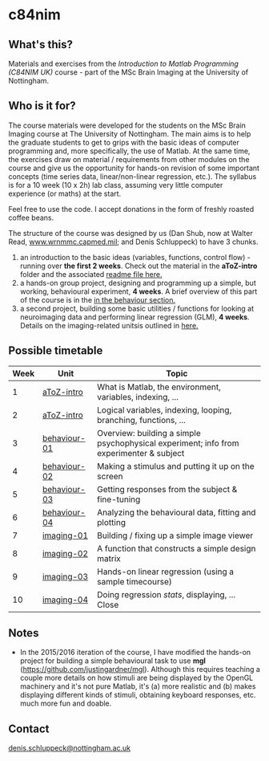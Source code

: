 # c84nim  

## What's this?

Materials and exercises from the *Introduction to Matlab Programming (C84NIM UK)* course - part of the MSc Brain Imaging at the University of Nottingham.

## Who is it for?

The course materials were developed for the students on the MSc Brain Imaging course at The University of Nottingham. The main aims is to help the graduate students to get to grips with the basic ideas of computer programming and, more specifically, the use of Matlab. At the same time, the exercises draw on material / requirements from other modules on the course and give us the opportunity for hands-on revision of some important concepts (time series data, linear/non-linear regression, etc.).  The syllabus is for a 10 week (10 x 2h) lab class, assuming very little computer experience (or maths) at the start.

Feel free to use the code. I accept donations in the form of freshly roasted coffee beans.

The structure of the course was designed by us (Dan Shub, now at Walter Read, www.wrnmmc.capmed.mil; and Denis Schluppeck) to have 3 chunks.

1. an introduction to the basic ideas (variables, functions, control flow) - running over **the first 2 weeks**. Check out the material in the **aToZ-intro** folder and the associated [readme file here.](aToZ-intro)
2. a hands-on group project, designing and programming up a simple, but working, behavioural experiment, **4 weeks**. A brief overview of this part of the course is in the [in the behaviour section.](behaviour-01)
3. a second project, building some basic utilities / functions for looking at neuroimaging data and performing linear regression (GLM), **4 weeks**. Details on the imaging-related unitsis outlined in [here.](imaging-01)

## Possible timetable

| Week  | Unit  | Topic        |
| ----- | ------------- | ----|  
| 1     | [aToZ-intro](aToZ-intro) |  What is Matlab, the environment, variables, indexing, ...  |
| 2     | [aToZ-intro](aToZ-intro)  |  Logical variables, indexing, looping, branching, functions, ... |
| 3     |  [behaviour-01](behaviour-01) | Overview: building a simple psychophysical experiment; info from experimenter & subject  |
| 4     | [behaviour-02](behaviour-02) | Making a stimulus and putting it up on the screen  |
| 5     | [behaviour-03](behaviour-03) | Getting responses from the subject & fine-tuning   |
| 6     | [behaviour-04](behaviour-04) | Analyzing the behavioural data, fitting and plotting  |
| 7     | [imaging-01](imaging-01)  | Building / fixing up a simple image viewer |
| 8     | [imaging-02](imaging-02)  | A function that constructs a simple design matrix  |
| 9     | [imaging-03](imaging-03)  | Hands-on linear regression (using a sample timecourse)  |
| 10     | [imaging-04](imaging-04)  | Doing regression *stats*, displaying, ... Close  |


## Notes

- In the 2015/2016 iteration of the course, I have modified the hands-on project for building a simple behavioural task to use **mgl** (https://github.com/justingardner/mgl). Although this requires teaching a couple more details on how stimuli are being displayed by the OpenGL machinery and it's not pure Matlab, it's (a) more realistic and (b) makes displaying different kinds of stimuli, obtaining keyboard responses, etc. much more fun and doable.


## Contact

denis.schluppeck@nottingham.ac.uk
